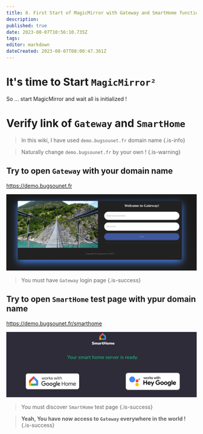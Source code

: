 ```yaml
---
title: 8. First Start of MagicMirror with Gateway and SmartHome functionality
description: 
published: true
date: 2023-08-07T10:56:10.735Z
tags: 
editor: markdown
dateCreated: 2023-08-07T08:00:47.361Z
---
```


# It's time to Start `MagicMirror²`

So ... start MagicMirror and wait all is initialized !

# Verify link of `Gateway` and `SmartHome`
> In this wiki, I have used `demo.bugsounet.fr` domain name
{.is-info}

> Naturally change `demo.bugsounet.fr` by your own !
{.is-warning}


## Try to open `Gateway` with your domain name

https://demo.bugsounet.fr

![login.png](/resources/smarthome/login.png)

> You must have `Gateway` login page
{.is-success}

## Try to open `SmartHome` test page with ypur domain name

https://demo.bugsounet.fr/smarthome

![smarthome.png](/resources/smarthome/smarthome.png)

> You must discover `SmartHome` test page
{.is-success}


> **Yeah, You have now access to `Gateway` everywhere in the world !**
{.is-success}
